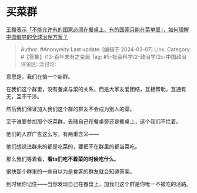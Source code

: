 # 买菜群
[王毅表示「不能允许有的国家必须在餐桌上、有的国家只能在菜单里」，如何理解中国倡导的全球治理方案？](https://www.zhihu.com/question/647429874/answer/3422557703)

> Author: #Anonymity
> Last update: [编辑于 2024-03-07]
> Link:
> Category: #【答集】/13-百年未有之变局
> Tag: #5-社会科学/2-政治学/2c-中国政治
> 评论区:
> 泛讨论:

意思是，我们在搞一个新群。

在我们这个群里，没有餐桌与菜的关系，而是大家友爱团结，互相帮助，互通有无，互不干涉。

然后我们保证加入我们这个群的群友不会成为别人的菜。

至于谁要参加那个吃菜群，去赌自己在餐桌旁还是餐桌上，这个我们不拦着。

他们的入群广告这么写，有两重含义——

他们想说进群来的都是吃菜的，要把不在群里的都当菜吃。

那么我们等着看，**看ta们吃不着菜的时候吃什么**。

很快那个群里的一些自以为是食客的群友就会知道答案。

到时候你记住——当你发现自己在餐盘上，加我们这个群是你唯一不被吃的活路。
